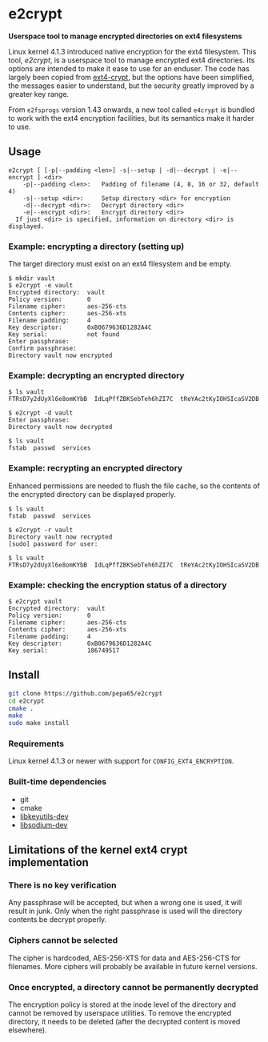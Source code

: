 # e2crypt

**Userspace tool to manage encrypted directories on ext4 filesystems**

Linux kernel 4.1.3 introduced native encryption for the ext4 filesystem.
This tool, *e2crypt*, is a userspace tool to manage encrypted ext4 directories.
Its options are intended to make it ease to use for an enduser. The code has
largely been copied from [ext4-crypt](https://github.com/gdelugre/ext4-crypt),
but the options have been simplified, the messages easier to understand, but
the security greatly improved by a greater key range.

From `e2fsprogs` version 1.43 onwards, a new tool called `e4crypt` is bundled
to work with the ext4 encryption facilities, but its semantics make it harder
to use.

## Usage
```console
e2crypt [ [-p|--padding <len>] -s|--setup | -d|--decrypt | -e|--encrypt ] <dir>
    -p|--padding <len>:   Padding of filename (4, 8, 16 or 32, default 4)
    -s|--setup <dir>:     Setup directory <dir> for encryption
    -d|--decrypt <dir>:   Decrypt directory <dir>
    -e|--encrypt <dir>:   Encrypt directory <dir>
  If just <dir> is specified, information on directory <dir> is displayed.
```

### Example: encrypting a directory (setting up)
The target directory must exist on an ext4 filesystem and be empty.

```console
$ mkdir vault
$ e2crypt -e vault
Encrypted directory:  vault
Policy version:       0
Filename cipher:      aes-256-cts
Contents cipher:      aes-256-xts
Filename padding:     4
Key descriptor:       0xB0679636D1282A4C
Key serial:           not found
Enter passphrase:
Confirm passphrase:
Directory vault now encrypted
```

### Example: decrypting an encrypted directory

```console
$ ls vault
FTRsD7y2dUyXl6e8omKYbB  IdLqPffZBKSebTeh6hZI7C  tReYAc2tKyIOHSIcaSV2DB

$ e2crypt -d vault
Enter passphrase: 
Directory vault now decrypted

$ ls vault
fstab  passwd  services
```

### Example: recrypting an encrypted directory
Enhanced permissions are needed to flush the file cache, so the contents
of the encrypted directory can be displayed properly.

```console
$ ls vault
fstab  passwd  services

$ e2crypt -r vault
Directory vault now recrypted
[sudo] password for user:

$ ls vault
FTRsD7y2dUyXl6e8omKYbB  IdLqPffZBKSebTeh6hZI7C  tReYAc2tKyIOHSIcaSV2DB
```

### Example: checking the encryption status of a directory

```console
$ e2crypt vault
Encrypted directory:  vault
Policy version:       0
Filename cipher:      aes-256-cts
Contents cipher:      aes-256-xts
Filename padding:     4
Key descriptor:       0xB0679636D1282A4C
Key serial:           186749517
```

## Install

```sh
git clone https://github.com/pepa65/e2crypt
cd e2crypt
cmake .
make
sudo make install
```

### Requirements

Linux kernel 4.1.3 or newer with support for `CONFIG_EXT4_ENCRYPTION`.

### Built-time dependencies

- git
- cmake
- [libkeyutils-dev](http://people.redhat.com/~dhowells/keyutils/)
- [libsodium-dev](http://download.libsodium.org/doc/)

## Limitations of the kernel ext4 crypt implementation

### There is no key verification

Any passphrase will be accepted, but when a wrong one is used,
it will result in junk. Only when the right passphrase is used will the
directory contents be decrypt properly.

### Ciphers cannot be selected

The cipher is hardcoded, AES-256-XTS for data and AES-256-CTS for filenames.
More ciphers will probably be available in future kernel versions.

### Once encrypted, a directory cannot be permanently decrypted

The encryption policy is stored at the inode level of the directory and
cannot be removed by userspace utilities. To remove the encrypted directory,
it needs to be deleted (after the decrypted content is moved elsewhere).

